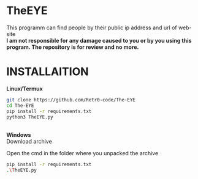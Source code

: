 # TheEYE

This programm can find people by their public ip address and url of web-site
<br>
<b>I am not responsible for any damage caused to you or by you using this program. The repository is for review and no more.</b>

# INSTALLAITION

<b>Linux/Termux</b>
<br>
```sh
git clone https://github.com/Retr0-code/The-EYE
cd The-EYE
pip install -r requirements.txt
python3 TheEYE.py
```

<br>
<b>Windows</b>
<br>
Download archive

Open the cmd in the folder where you unpacked the archive

```sh
pip install -r requirements.txt
.\TheEYE.py
```
<br>
